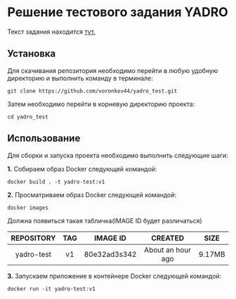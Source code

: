 # **Решение тестового задания YADRO**
Текст задания находится [тут.](https://docs.google.com/document/d/10BTFT11sPh6iAW3Iu6CfXPUsXCwNeLeX/edit?usp=sharing&ouid=109575002357503548475&rtpof=true&sd=true)
## **Установка**
Для скачивания репозитория необходимо перейти в любую удобную директорию и выполнить команду в терминале:

```no-highlight
git clone https://github.com/voronkov44/yadro_test.git
```

Затем необходимо перейти в корневую директорию проекта:

```no-highlight
cd yadro_test
```

## **Использование**

Для сборки и запуска проекта необходимо выполнить следующие шаги:

**1.** Собираем образ Docker следующей командой:

```no-highlight
docker build . -t yadro-test:v1
```

**2.** Просматриваем образ Docker следующей командой:

```no-highlight
docker images
```

Должна появиться такая табличка(IMAGE ID будет различаться)


| REPOSITORY    | TAG        | IMAGE ID           |  CREATED          |  SIZE  | 
| :-----------: |:----------:| :----------------: | :---------------: | :----: |
| yadro-test    | v1         | 80e32ad3s342       | About an hour ago | 9.17MB |


**3.** Запускаем приложение в контейнере Docker следующей командой:

```no-highlight
docker run -it yadro-test:v1
```




